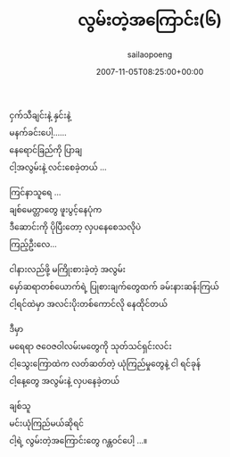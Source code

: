 ﻿---
_last_editor_used_jetpack: block-editor
_publicize_job_id: "59410935488"
_wp_old_date: "2021-06-10"
author: sailaopoeng
categories:
  - poems
date: "2007-11-05T08:25:00+00:00"
parent_post_id: null
post_id: "296"
timeline_notification: "1623282277"
title: လွမ်းတဲ့အကြောင်း(၆)
url: /2007/11/05/လွမ်းတဲ့အကြောင်း၆/

---
ငှက်သီချင်းနဲ့ နှင်းနဲ့  
မနက်ခင်းပေါ့……  
နေရောင်ခြည်ကို ပြာချ  
ငါ့အလွမ်းနဲ့ လင်းစေခဲ့တယ် …

ကြင်နာသူရေ …  
ချစ်မေတ္တာတွေ ဖူးပွင့်နေပုံက  
ဒီဆောင်းကို ပိုပြီးတော့ လှပနေစေသလိုပဲ  
ကြည့်ဦးလေ…

ငါနားလည်ဖို့ မကြိုးစားခဲ့တဲ့ အလွမ်း  
မှော်ဆရာတစ်ယောက်ရဲ့ ပြုစားချက်တွေထက် ခမ်းနားဆန်းကြယ်  
ငါ့ရင်ထဲမှာ အလင်းပိုးတစ်ကောင်လို နေထိုင်တယ်

ဒီမှာ  
မရေရာ ဇဝေဇဝါလမ်းမတွေကို သုတ်သင်ရှင်းလင်း  
ငါ့သွေးကြောထဲက လတ်ဆတ်တဲ့ ယုံကြည်မှုတွေနဲ့ ငါ ရင်ခုန်  
ငါ့နေ့တွေ အလွမ်းနဲ့ လှပနေခဲ့တယ်

ချစ်သူ  
မင်းယုံကြည်မယ်ဆိုရင်  
ငါ့ရဲ့ လွမ်းတဲ့အကြောင်းတွေ ဂန္တဝင်ပေါ့ …။

